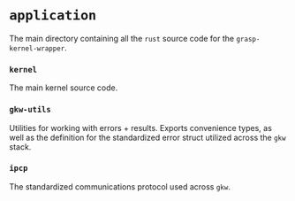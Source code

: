 # `application`
The main directory containing all the `rust` source code for the `grasp-kernel-wrapper`.

### `kernel`
The main kernel source code.

### `gkw-utils`
Utilities for working with errors + results.
Exports convenience types, as well as the definition for the standardized error struct utilized across the `gkw` stack.

### `ipcp`
The standardized communications protocol used across `gkw`.
